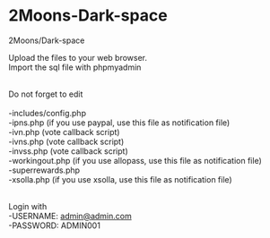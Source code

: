 # 2Moons-Dark-space
2Moons/Dark-space

Upload the files to your web browser.<br>
Import the sql file with phpmyadmin<br><br>

Do not forget to edit<br><br>
-includes/config.php<br>
-ipns.php (if you use paypal, use this file as notification file)<br>
-ivn.php  (vote callback script)<br>
-ivns.php (vote callback script)<br>
-invss.php (vote callback script)<br>
-workingout.php (if you use allopass, use this file as notification file)<br>
-superrewards.php<br>
-xsolla.php (if you use xsolla, use this file as notification file)<br><br>

Login with<br>
-USERNAME: admin@admin.com<br>
-PASSWORD: ADMIN001<br>
